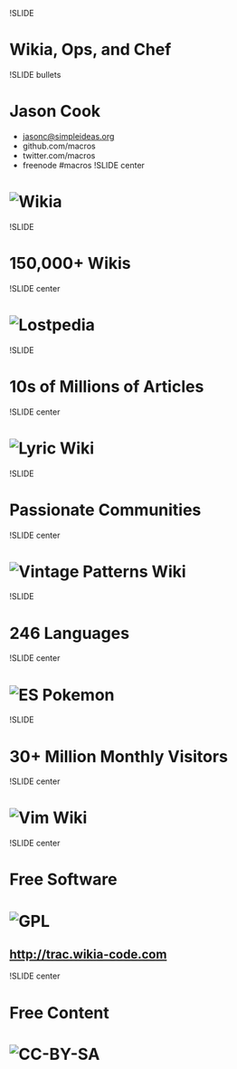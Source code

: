 !SLIDE

# Wikia, Ops, and Chef

!SLIDE bullets

# Jason Cook
* jasonc@simpleideas.org
* github.com/macros
* twitter.com/macros
* freenode #macros
!SLIDE center

# ![Wikia](logo.png)

!SLIDE 

# 150,000+ Wikis

!SLIDE center

# ![Lostpedia](lostpedia.png)

!SLIDE

# 10s of Millions of Articles

!SLIDE center

# ![Lyric Wiki](lyricwiki.png)

!SLIDE 

# Passionate Communities

!SLIDE center

# ![Vintage Patterns Wiki](patterns.png)

!SLIDE

# 246 Languages

!SLIDE center

# ![ES Pokemon](pokemon.png)

!SLIDE

# 30+ Million Monthly Visitors

!SLIDE center

# ![Vim Wiki](vimwiki.png)

!SLIDE center

# Free Software 

# ![GPL](gpl.png)

## http://trac.wikia-code.com

!SLIDE center

# Free Content

# ![CC-BY-SA](cc-by-sa.jpg)
